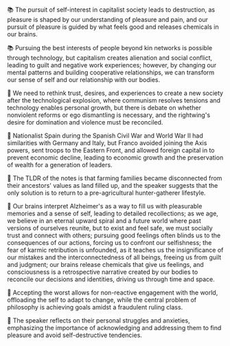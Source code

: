 📚 The pursuit of self-interest in capitalist society leads to destruction, as pleasure is shaped by our understanding of pleasure and pain, and our pursuit of pleasure is guided by what feels good and releases chemicals in our brains.

📚 Pursuing the best interests of people beyond kin networks is possible through technology, but capitalism creates alienation and social conflict, leading to guilt and negative work experiences; however, by changing our mental patterns and building cooperative relationships, we can transform our sense of self and our relationship with our bodies.

🔑 We need to rethink trust, desires, and experiences to create a new society after the technological explosion, where communism resolves tensions and technology enables personal growth, but there is debate on whether nonviolent reforms or ego dismantling is necessary, and the rightwing's desire for domination and violence must be reconciled.

📜 Nationalist Spain during the Spanish Civil War and World War II had similarities with Germany and Italy, but Franco avoided joining the Axis powers, sent troops to the Eastern Front, and allowed foreign capital in to prevent economic decline, leading to economic growth and the preservation of wealth for a generation of leaders.

🌾 The TLDR of the notes is that farming families became disconnected from their ancestors' values as land filled up, and the speaker suggests that the only solution is to return to a pre-agricultural hunter-gatherer lifestyle.

🧠 Our brains interpret Alzheimer's as a way to fill us with pleasurable memories and a sense of self, leading to detailed recollections; as we age, we believe in an eternal upward spiral and a future world where past versions of ourselves reunite, but to exist and feel safe, we must socially trust and connect with others; pursuing good feelings often blinds us to the consequences of our actions, forcing us to confront our selfishness; the fear of karmic retribution is unfounded, as it teaches us the insignificance of our mistakes and the interconnectedness of all beings, freeing us from guilt and judgment; our brains release chemicals that give us feelings, and consciousness is a retrospective narrative created by our bodies to reconcile our decisions and identities, driving us through time and space.

📝 Accepting the worst allows for non-reactive engagement with the world, offloading the self to adapt to change, while the central problem of philosophy is achieving goals amidst a fraudulent ruling class.

🔮 The speaker reflects on their personal struggles and anxieties, emphasizing the importance of acknowledging and addressing them to find pleasure and avoid self-destructive tendencies.

